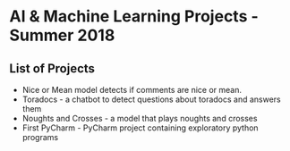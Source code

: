 # AI & Machine Learning Projects - Summer 2018
## List of Projects
* Nice or Mean model detects if comments are nice or mean.
* Toradocs - a chatbot to detect questions about toradocs and answers them
* Noughts and Crosses - a model that plays noughts and crosses
* First PyCharm - PyCharm project containing exploratory python programs
